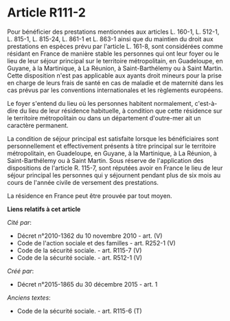 # Article R111-2

Pour bénéficier des prestations mentionnées aux articles L. 160-1, L. 512-1, L. 815-1, L. 815-24, L. 861-1 et L. 863-1 ainsi
que du maintien du droit aux prestations en espèces prévu par l'article L. 161-8, sont considérées comme résidant en France
de manière stable les personnes qui ont leur foyer ou le lieu de leur séjour principal sur le territoire métropolitain, en
Guadeloupe, en Guyane, à la Martinique, à La Réunion, à Saint-Barthélemy ou à Saint Martin. Cette disposition n'est pas
applicable aux ayants droit mineurs pour la prise en charge de leurs frais de santé en cas de maladie et de maternité dans
les cas prévus par les conventions internationales et les règlements européens.

Le foyer s'entend du lieu où les personnes habitent normalement, c'est-à-dire du lieu de leur résidence habituelle, à
condition que cette résidence sur le territoire métropolitain ou dans un département d'outre-mer ait un caractère permanent.

La condition de séjour principal est satisfaite lorsque les bénéficiaires sont personnellement et effectivement présents à
titre principal sur le territoire métropolitain, en Guadeloupe, en Guyane, à la Martinique, à La Réunion, à Saint-Barthélemy
ou à Saint Martin. Sous réserve de l'application des dispositions de l'article R. 115-7, sont réputées avoir en France le
lieu de leur séjour principal les personnes qui y séjournent pendant plus de six mois au cours de l'année civile de versement
des prestations.

La résidence en France peut être prouvée par tout moyen.

**Liens relatifs à cet article**

_Cité par_:

  - Décret n°2010-1362 du 10 novembre 2010 - art. (V)
  - Code de l'action sociale et des familles - art. R252-1 (V)
  - Code de la sécurité sociale. - art. R115-7 (V)
  - Code de la sécurité sociale. - art. R512-1 (V)

_Créé par_:

  - Décret n°2015-1865 du 30 décembre 2015 - art. 1

_Anciens textes_:

  - Code de la sécurité sociale. - art. R115-6 (T)

